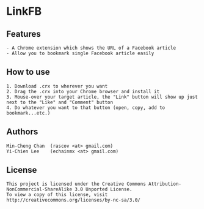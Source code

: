 LinkFB
======

Features
--------
	- A Chrome extension which shows the URL of a Facebook article
	- Allow you to bookmark single Facebook article easily

How to use
----------
	1. Download .crx to wherever you want
	2. Drag the .crx into your Chrome browser and install it
	3. Mouse-over your target article, the "Link" button will show up just next to the "Like" and "Comment" button
	4. Do whatever you want to that button (open, copy, add to bookmark...etc.)

Authors
-------
	Min-Cheng Chan	(rascov <at> gmail.com)
	Yi-Chien Lee	(echainmx <at> gmail.com)

License
-------
	This project is licensed under the Creative Commons Attribution-NonCommercial-ShareAlike 3.0 Unported License.
	To view a copy of this license, visit http://creativecommons.org/licenses/by-nc-sa/3.0/
